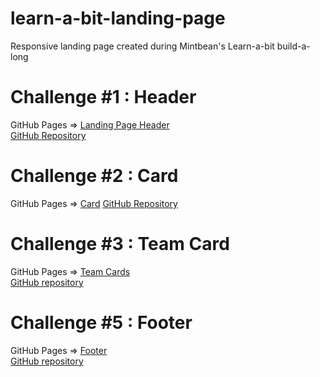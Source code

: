 # learn-a-bit-landing-page  
Responsive landing page created during Mintbean's Learn-a-bit build-a-long  

# Challenge #1 : Header   
   GitHub Pages => [Landing Page Header](https://steeshmck.github.io/learn-a-bit-landing-page/header/index.html)  
   [GitHub Repository](https://github.com/SteeshMcK/learn-a-bit-landing-page/tree/main/header)  
   
# Challenge #2 : Card
   GitHub Pages => [Card](https://steeshmck.github.io/learn-a-bit-landing-page/card/index.html)
   [GitHub Repository](https://github.com/SteeshMcK/learn-a-bit-landing-page/tree/main/card)
   
 # Challenge #3 : Team Card  
   GitHub Pages => [Team Cards](https://steeshmck.github.io/learn-a-bit-landing-page/teamCards/index.html)  
   [GitHub repository](https://github.com/SteeshMcK/learn-a-bit-landing-page/tree/main/teamCards)  
   
# Challenge #5 : Footer
   GitHub Pages => [Footer](https://steeshmck.github.io/learn-a-bit-landing-page/footer/index.html)  
   [GitHub repository](https://github.com/SteeshMcK/learn-a-bit-landing-page/tree/main/footer)  
   
